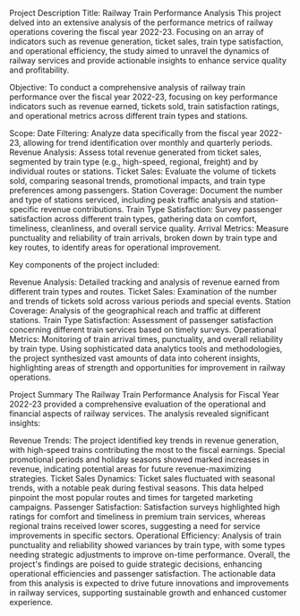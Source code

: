 Project Description
Title: Railway Train Performance Analysis 
This project delved into an extensive analysis of the performance metrics of railway operations covering the fiscal year 2022-23. Focusing on an array of indicators such as revenue generation, ticket sales, train type satisfaction, and operational efficiency, the study aimed to unravel the dynamics of railway services and provide actionable insights to enhance service quality and profitability.

Objective:
To conduct a comprehensive analysis of railway train performance over the fiscal year 2022-23, focusing on key performance indicators such as revenue earned, tickets sold, train satisfaction ratings, and operational metrics across different train types and stations.

Scope:
Date Filtering: Analyze data specifically from the fiscal year 2022-23, allowing for trend identification over monthly and quarterly periods.
Revenue Analysis: Assess total revenue generated from ticket sales, segmented by train type (e.g., high-speed, regional, freight) and by individual routes or stations.
Ticket Sales: Evaluate the volume of tickets sold, comparing seasonal trends, promotional impacts, and train type preferences among passengers.
Station Coverage: Document the number and type of stations serviced, including peak traffic analysis and station-specific revenue contributions.
Train Type Satisfaction: Survey passenger satisfaction across different train types, gathering data on comfort, timeliness, cleanliness, and overall service quality.
Arrival Metrics: Measure punctuality and reliability of train arrivals, broken down by train type and key routes, to identify areas for operational improvement.

Key components of the project included:

Revenue Analysis: Detailed tracking and analysis of revenue earned from different train types and routes.
Ticket Sales: Examination of the number and trends of tickets sold across various periods and special events.
Station Coverage: Analysis of the geographical reach and traffic at different stations.
Train Type Satisfaction: Assessment of passenger satisfaction concerning different train services based on timely surveys.
Operational Metrics: Monitoring of train arrival times, punctuality, and overall reliability by train type.
Using sophisticated data analytics tools and methodologies, the project synthesized vast amounts of data into coherent insights, highlighting areas of strength and opportunities for improvement in railway operations.

Project Summary
The Railway Train Performance Analysis for Fiscal Year 2022-23 provided a comprehensive evaluation of the operational and financial aspects of railway services. The analysis revealed significant insights:

Revenue Trends: The project identified key trends in revenue generation, with high-speed trains contributing the most to the fiscal earnings. Special promotional periods and holiday seasons showed marked increases in revenue, indicating potential areas for future revenue-maximizing strategies.
Ticket Sales Dynamics: Ticket sales fluctuated with seasonal trends, with a notable peak during festival seasons. This data helped pinpoint the most popular routes and times for targeted marketing campaigns.
Passenger Satisfaction: Satisfaction surveys highlighted high ratings for comfort and timeliness in premium train services, whereas regional trains received lower scores, suggesting a need for service improvements in specific sectors.
Operational Efficiency: Analysis of train punctuality and reliability showed variances by train type, with some types needing strategic adjustments to improve on-time performance.
Overall, the project's findings are poised to guide strategic decisions, enhancing operational efficiencies and passenger satisfaction. The actionable data from this analysis is expected to drive future innovations and improvements in railway services, supporting sustainable growth and enhanced customer experience.
